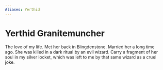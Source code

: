 ```yaml
---
Aliases: Yerthid
---
```

# Yerthid Granitemuncher

The love of my life. Met her back in Blingdenstone. Married her a long time ago. She was killed in a dark ritual by an evil wizard. Carry a fragment of her soul in my silver locket, which was left to me by that same wizard as a cruel joke.
